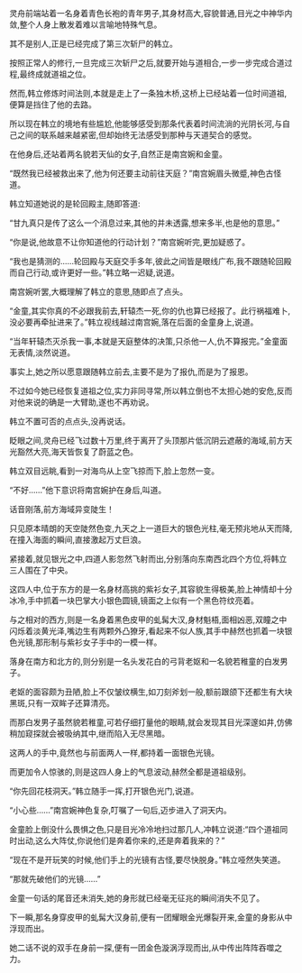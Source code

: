 
灵舟前端站着一名身着青色长袍的青年男子,其身材高大,容貌普通,目光之中神华内敛,整个人身上散发着难以言喻地特殊气息。

其不是别人,正是已经完成了第三次斩尸的韩立。

按照正常人的修行,一旦完成三次斩尸之后,就要开始与道相合,一步一步完成合道过程,最终成就道祖之位。

然而,韩立修炼时间法则,本就是走上了一条独木桥,这桥上已经站着一位时间道祖,便算是挡住了他的去路。

所以现在韩立的境地有些尴尬,他能够感受到那条代表着时间流淌的光阴长河,与自己之间的联系越来越紧密,但却始终无法感受到那种与天道契合的感觉。

在他身后,还站着两名貌若天仙的女子,自然正是南宫婉和金童。

“既然我已经被救出来了,他为何还要主动前往天庭？”南宫婉眉头微蹙,神色古怪道。

韩立知道她说的是轮回殿主,随即答道:

“甘九真只是传了这么一个消息过来,其他的并未透露,想来多半,也是他的意思。”

“你是说,他故意不让你知道他的行动计划？”南宫婉听完,更加疑惑了。

“我也是猜测的……轮回殿与天庭交手多年,彼此之间皆是眼线广布,我不跟随轮回殿而自己行动,或许更好一些。”韩立略一迟疑,说道。

南宫婉听罢,大概理解了韩立的意思,随即点了点头。

“金童,其实你真的不必跟我前去,轩辕杰一死,你的仇也算已经报了。此行祸福难卜,没必要再牵扯进来了。”韩立视线越过南宫婉,落在后面的金童身上,说道。

“当年轩辕杰灭杀我一事,本就是天庭整体的决策,只杀他一人,仇不算报完。”金童面无表情,淡然说道。

事实上,她之所以愿意跟随韩立前去,主要不是为了报仇,而是为了报恩。

不过如今她已经恢复道祖之位,实力非同寻常,所以韩立倒也不太担心她的安危,反而对他来说的确是一大臂助,遂也不再劝说。

韩立不置可否的点点头,没再说话。

眨眼之间,灵舟已经飞过数十万里,终于离开了头顶那片低沉阴云遮蔽的海域,前方天光豁然大亮,海天皆恢复了蔚蓝之色。

韩立双目远眺,看到一对海鸟从上空飞掠而下,脸上忽然一变。

“不好……”他下意识将南宫婉护在身后,叫道。

话音刚落,前方海域异变陡生！

只见原本晴朗的天空陡然色变,九天之上一道巨大的银色光柱,毫无预兆地从天而降,在撞入海面的瞬间,直接激起万丈巨浪。

紧接着,就见银光之中,四道人影忽然飞射而出,分别落向东南西北四个方位,将韩立三人围在了中央。

这四人中,位于东方的是一名身材高挑的紫衫女子,其容貌生得极美,脸上神情却十分冰冷,手中抓着一块巴掌大小银色圆镜,镜面之上似有一个黑色符纹亮着。

与之相对的西方,则是一名身着黑色皮甲的虬髯大汉,身材魁梧,面相凶恶,双瞳之中闪烁着淡黄光泽,嘴边生有两颗外凸獠牙,看起来不似人族,其手中赫然也抓着一块银色光镜,那形制与紫衫女子手中的一模一样。

落身在南方和北方的,则分别是一名头发花白的弓背老妪和一名貌若稚童的白发男子。

老妪的面容颇为丑陋,脸上不仅皱纹横生,如刀刻斧划一般,额前跟颌下还都生有大块黑斑,只有一双眸子还算清亮。

而那白发男子虽然貌若稚童,可若仔细打量他的眼睛,就会发现其目光深邃如井,仿佛稍加窥探就会被吸纳其中,继而陷入无尽黑暗。

这两人的手中,竟然也与前面两人一样,都持着一面银色光镜。

而更加令人惊骇的,则是这四人身上的气息波动,赫然全都是道祖级别。

“你先回花枝洞天。”韩立随手一挥,打开银色光门,说道。

“小心些……”南宫婉神色复杂,叮嘱了一句后,迈步进入了洞天内。

金童脸上倒没什么畏惧之色,只是目光冷冷地扫过那几人,冲韩立说道:“四个道祖同时出动,这么大阵仗,你说他们是奔着你来的,还是奔着我来的？”

“现在不是开玩笑的时候,他们手上的光镜有古怪,要尽快脱身。”韩立哑然失笑道。

“那就先破他们的光镜……”

金童一句话的尾音还未消失,她的身形就已经毫无征兆的瞬间消失不见了。

下一瞬,那名身穿皮甲的虬髯大汉身前,便有一团耀眼金光爆裂开来,金童的身影从中浮现而出。

她二话不说的双手在身前一探,便有一团金色漩涡浮现而出,从中传出阵阵吞噬之力。